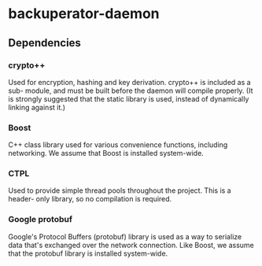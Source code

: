 # backuperator-daemon

## Dependencies
### crypto++
Used for encryption, hashing and key derivation. crypto++ is included as a sub-
module, and must be built before the daemon will compile properly. (It is
strongly suggested that the static library is used, instead of dynamically
linking against it.)

### Boost
C++ class library used for various convenience functions, including networking.
We assume that Boost is installed system-wide.

### CTPL
Used to provide simple thread pools throughout the project. This is a header-
only library, so no compilation is required.

### Google protobuf
Google's Protocol Buffers (protobuf) library is used as a way to serialize data
that's exchanged over the network connection. Like Boost, we assume that the
protobuf library is installed system-wide.
